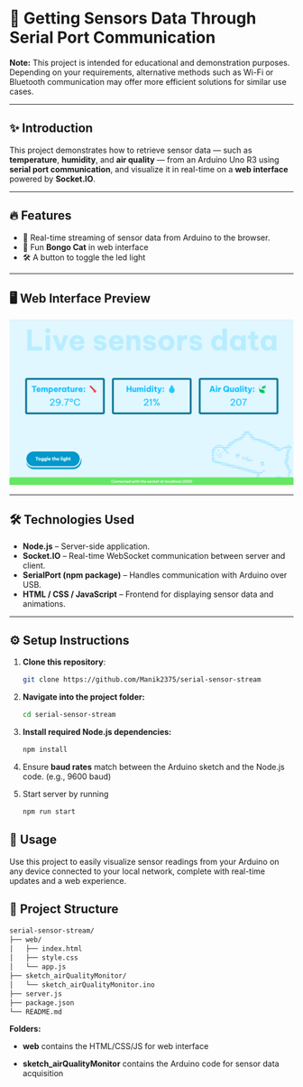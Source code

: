 # 🚀 Getting Sensors Data Through Serial Port Communication

**Note:** This project is intended for educational and demonstration purposes. Depending on your requirements, alternative methods such as Wi-Fi or Bluetooth communication may offer more efficient solutions for similar use cases.

---

## ✨ Introduction
This project demonstrates how to retrieve sensor data — such as **temperature**, **humidity**, and **air quality** — from an Arduino Uno R3 using **serial port communication**, and visualize it in real-time on a **web interface** powered by **Socket.IO**.

---

## 🔥 Features
- 📡 Real-time streaming of sensor data from Arduino to the browser.
- 🎵 Fun **Bongo Cat** in web interface 
- 🛠️ A button to toggle the led light 

---

## 🖥️ Web Interface Preview

![Web Interface](./assets/webinterface.webp)

---

## 🛠️ Technologies Used
- **Node.js** – Server-side application.
- **Socket.IO** – Real-time WebSocket communication between server and client.
- **SerialPort (npm package)** – Handles communication with Arduino over USB.
- **HTML / CSS / JavaScript** – Frontend for displaying sensor data and animations.

---

## ⚙️ Setup Instructions

1. **Clone this repository**:
   ```bash
   git clone https://github.com/Manik2375/serial-sensor-stream
   ```

2. **Navigate into the project folder:**
    ```bash 
    cd serial-sensor-stream
    ```

3. **Install required Node.js dependencies:**
    ```bash
    npm install
    ```
4. Ensure **baud rates** match between the Arduino sketch and the Node.js code. (e.g., 9600 baud)

5. Start server by running 
    ```bash
    npm run start
    ```


## 🎯 Usage
Use this project to easily visualize sensor readings from your Arduino on any device connected to your local network, complete with real-time updates and a web experience.

## 📂 Project Structure

```plaintext
serial-sensor-stream/
├── web/               
│   ├── index.html
│   ├── style.css
│   └── app.js
├── sketch_airQualityMonitor/ 
│   └── sketch_airQualityMonitor.ino
├── server.js                
├── package.json             
└── README.md                
```
**Folders:**

- **web**  contains the HTML/CSS/JS for web interface

- **sketch_airQualityMonitor** contains the Arduino code for sensor data acquisition
